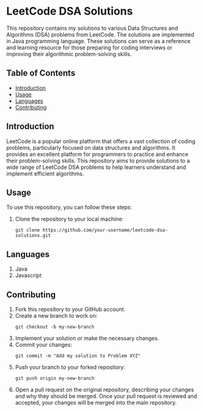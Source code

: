# LeetCode DSA Solutions

This repository contains my solutions to various Data Structures and Algorithms (DSA) problems from LeetCode. The solutions are implemented in Java programming language. These solutions can serve as a reference and learning resource for those preparing for coding interviews or improving their algorithmic problem-solving skills.

## Table of Contents

- [Introduction](#introduction)
- [Usage](#usage)
- [Languages](#languages)
- [Contributing](#contributing)


## Introduction

LeetCode is a popular online platform that offers a vast collection of coding problems, particularly focused on data structures and algorithms. It provides an excellent platform for programmers to practice and enhance their problem-solving skills. This repository aims to provide solutions to a wide range of LeetCode DSA problems to help learners understand and implement efficient algorithms.

## Usage

To use this repository, you can follow these steps:

1. Clone the repository to your local machine:

   ```shell
   git clone https://github.com/your-username/leetcode-dsa-solutions.git
   ```
## Languages
1. Java
2. Javascript

## Contributing
1. Fork this repository to your GitHub account.
2. Create a new branch to work on:
   ```
   git checkout -b my-new-branch
   ```
3. Implement your solution or make the necessary changes.
4. Commit your changes:
   ```
   git commit -m "Add my solution to Problem XYZ"
   ```
5. Push your branch to your forked repository:
   ```
   git push origin my-new-branch
   ```
6. Open a pull request on the original repository, describing your changes and why they should be merged.
Once your pull request is reviewed and accepted, your changes will be merged into the main repository.
